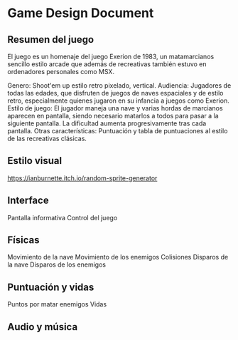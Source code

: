 # Game Design Document

## Resumen del juego

El juego es un homenaje del juego Exerion de 1983, un matamarcianos sencillo estilo arcade que además de recreativas también estuvo en ordenadores personales como MSX.

Genero: Shoot'em up estilo retro pixelado, vertical.
Audiencia: Jugadores de todas las edades, que disfruten de juegos de naves espaciales y de estilo retro, especialmente quienes jugaron en su infancia a juegos como Exerion.
Estilo de juego: El jugador maneja una nave y varias hordas de marcianos aparecen en pantalla, siendo necesario matarlos a todos para pasar a la siguiente pantalla. La dificultad aumenta progresivamente tras cada pantalla.
Otras características: Puntuación y tabla de puntuaciones al estilo de las recreativas clásicas.

## Estilo visual


https://ianburnette.itch.io/random-sprite-generator

## Interface

Pantalla informativa
Control del juego

## Físicas

Movimiento de la nave
Movimiento de los enemigos
Colisiones
Disparos de la nave
Disparos de los enemigos

## Puntuación y vidas

Puntos por matar enemigos
Vidas

## Audio y música
